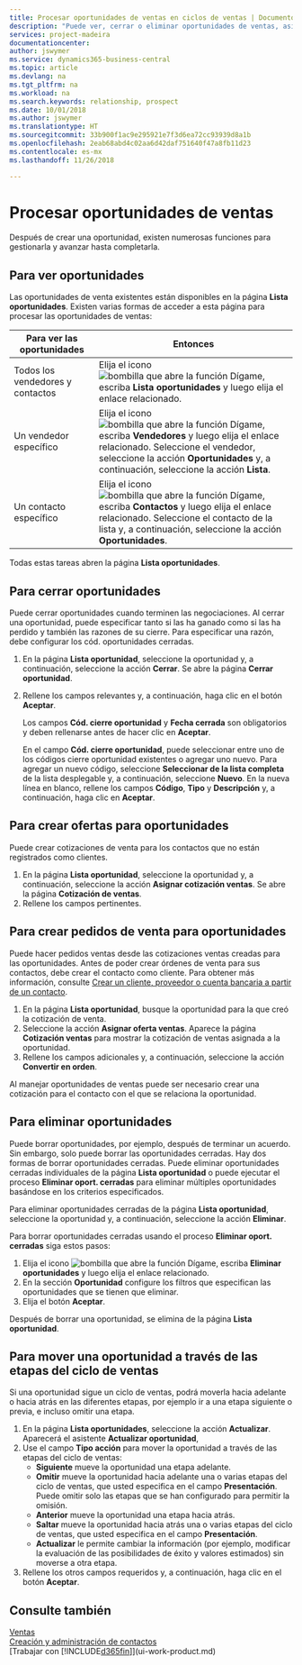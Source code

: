 ```yaml
---
title: Procesar oportunidades de ventas en ciclos de ventas | Documentos de Microsoft
description: "Puede ver, cerrar o eliminar oportunidades de ventas, así como crear cotizaciones y órdenes de venta para oportunidades, y mover una oportunidad por las etapas de un ciclo de ventas."
services: project-madeira
documentationcenter: 
author: jswymer
ms.service: dynamics365-business-central
ms.topic: article
ms.devlang: na
ms.tgt_pltfrm: na
ms.workload: na
ms.search.keywords: relationship, prospect
ms.date: 10/01/2018
ms.author: jswymer
ms.translationtype: HT
ms.sourcegitcommit: 33b900f1ac9e295921e7f3d6ea72cc93939d8a1b
ms.openlocfilehash: 2eab68abd4c02aa6d42daf751640f47a8fb11d23
ms.contentlocale: es-mx
ms.lasthandoff: 11/26/2018

---
```

# <a name="process-sales-opportunities"></a>Procesar oportunidades de ventas
Después de crear una oportunidad, existen numerosas funciones para gestionarla y avanzar hasta completarla.

## <a name="to-view-opportunities"></a>Para ver oportunidades
Las oportunidades de venta existentes están disponibles en la página **Lista oportunidades**. Existen varias formas de acceder a esta página para procesar las oportunidades de ventas:

| Para ver las oportunidades | Entonces |
| --- | --- |
| Todos los vendedores y contactos |Elija el icono ![bombilla que abre la función Dígame](media/ui-search/search_small.png "Dígame que desea hacer"), escriba **Lista oportunidades** y luego elija el enlace relacionado. |
| Un vendedor específico |Elija el icono ![bombilla que abre la función Dígame](media/ui-search/search_small.png "Dígame que desea hacer"), escriba **Vendedores** y luego elija el enlace relacionado. Seleccione el vendedor, seleccione la acción **Oportunidades** y, a continuación, seleccione la acción **Lista**. |
| Un contacto específico |Elija el icono ![bombilla que abre la función Dígame](media/ui-search/search_small.png "Dígame que desea hacer"), escriba **Contactos** y luego elija el enlace relacionado. Seleccione el contacto de la lista y, a continuación, seleccione la acción **Oportunidades**. |

Todas estas tareas abren la página **Lista oportunidades**.

## <a name="to-close-opportunities"></a>Para cerrar oportunidades
Puede cerrar oportunidades cuando terminen las negociaciones. Al cerrar una oportunidad, puede especificar tanto si las ha ganado como si las ha perdido y también las razones de su cierre. Para especificar una razón, debe configurar los cód. oportunidades cerradas.

1. En la página **Lista oportunidad**, seleccione la oportunidad y, a continuación, seleccione la acción **Cerrar**. Se abre la página **Cerrar oportunidad**.
2. Rellene los campos relevantes y, a continuación, haga clic en el botón **Aceptar**.

   Los campos **Cód. cierre oportunidad** y **Fecha cerrada** son obligatorios y deben rellenarse antes de hacer clic en **Aceptar**.

   En el campo **Cód. cierre oportunidad**, puede seleccionar entre uno de los códigos cierre oportunidad existentes o agregar uno nuevo. Para agregar un nuevo código, seleccione **Seleccionar de la lista completa** de la lista desplegable y, a continuación, seleccione **Nuevo**. En la nueva línea en blanco, rellene los campos **Código**, **Tipo** y **Descripción** y, a continuación, haga clic en **Aceptar**.

## <a name="to-create-quotes-for-opportunities"></a>Para crear ofertas para oportunidades
Puede crear cotizaciones de venta para los contactos que no están registrados como clientes.

1. En la página **Lista oportunidad**, seleccione la oportunidad y, a continuación, seleccione la acción **Asignar cotización ventas**. Se abre la página **Cotización de ventas**.
2. Rellene los campos pertinentes.

## <a name="to-create-sales-orders-for-opportunities"></a>Para crear pedidos de venta para oportunidades
Puede hacer pedidos ventas desde las cotizaciones ventas creadas para las oportunidades. Antes de poder crear órdenes de venta para sus contactos, debe crear el contacto como cliente. Para obtener más información, consulte [Crear un cliente, proveedor o cuenta bancaria a partir de un contacto](marketing-how-create-contacts-new-customers-vendors-bank-accounts.md).

1. En la página **Lista oportunidad**, busque la oportunidad para la que creó la cotización de venta.
2. Seleccione la acción **Asignar oferta ventas**. Aparece la página **Cotización ventas** para mostrar la cotización de ventas asignada a la oportunidad.
3. Rellene los campos adicionales y, a continuación, seleccione la acción **Convertir en orden**.

Al manejar oportunidades de ventas puede ser necesario crear una cotización para el contacto con el que se relaciona la oportunidad.

## <a name="to-delete-opportunities"></a>Para eliminar oportunidades
Puede borrar oportunidades, por ejemplo, después de terminar un acuerdo. Sin embargo, solo puede borrar las oportunidades cerradas. Hay dos formas de borrar oportunidades cerradas. Puede eliminar oportunidades cerradas individuales de la página **Lista oportunidad** o puede ejecutar el proceso **Eliminar oport. cerradas** para eliminar múltiples oportunidades basándose en los criterios especificados.

Para eliminar oportunidades cerradas de la página **Lista oportunidad**, seleccione la oportunidad y, a continuación, seleccione la acción **Eliminar**.

Para borrar oportunidades cerradas usando el proceso **Eliminar oport. cerradas** siga estos pasos:

1. Elija el icono ![bombilla que abre la función Dígame](media/ui-search/search_small.png "Dígame que desea hacer"), escriba **Eliminar oportunidades** y luego elija el enlace relacionado.
2. En la sección **Oportunidad** configure los filtros que especifican las oportunidades que se tienen que eliminar.
3. Elija el botón **Aceptar**.

Después de borrar una oportunidad, se elimina de la página **Lista oportunidad**.

## <a name="to-move-an-opportunity-through-sales-cycle-stages"></a>Para mover una oportunidad a través de las etapas del ciclo de ventas
Si una oportunidad sigue un ciclo de ventas, podrá moverla hacia adelante o hacia atrás en las diferentes etapas, por ejemplo ir a una etapa siguiente o previa, e incluso omitir una etapa.

1. En la página **Lista oportunidades**, seleccione la acción **Actualizar**. Aparecerá el asistente **Actualizar oportunidad**,
2. Use el campo **Tipo acción** para mover la oportunidad a través de las etapas del ciclo de ventas:
   * **Siguiente** mueve la oportunidad una etapa adelante.
   * **Omitir** mueve la oportunidad hacia adelante una o varias etapas del ciclo de ventas, que usted especifica en el campo **Presentación**. Puede omitir solo las etapas que se han configurado para permitir la omisión.
   * **Anterior** mueve la oportunidad una etapa hacia atrás.
   * **Saltar** mueve la oportunidad hacia atrás una o varias etapas del ciclo de ventas, que usted especifica en el campo **Presentación**.
   * **Actualizar** le permite cambiar la información (por ejemplo, modificar la evaluación de las posibilidades de éxito y valores estimados) sin moverse a otra etapa.
3. Rellene los otros campos requeridos y, a continuación, haga clic en el botón **Aceptar**.

## <a name="see-also"></a>Consulte también
[Ventas](sales-manage-sales.md)  
[Creación y administración de contactos](marketing-contacts.md)  
[Trabajar con [!INCLUDE[d365fin](includes/d365fin_md.md)]](ui-work-product.md)

